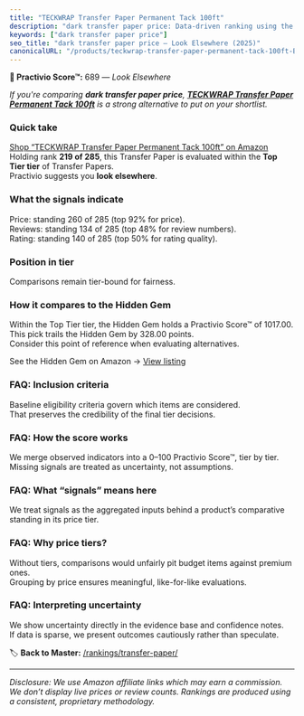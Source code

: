 ```yaml
---
title: "TECKWRAP Transfer Paper Permanent Tack 100ft"
description: "dark transfer paper price: Data-driven ranking using the Practivio Score™. Positioned by quality, value, demand, findability, momentum."
keywords: ["dark transfer paper price"]
seo_title: "dark transfer paper price — Look Elsewhere (2025)"
canonicalURL: "/products/teckwrap-transfer-paper-permanent-tack-100ft-B0D6VPRRVP/"
---
```


**🚫 Practivio Score™:** 689 — _Look Elsewhere_


*If you're comparing **dark transfer paper price**, **[TECKWRAP Transfer Paper Permanent Tack 100ft](https://www.amazon.com/dp/B0D6VPRRVP?tag=practivio-20)** is a strong alternative to put on your shortlist.*
### Quick take
[Shop “TECKWRAP Transfer Paper Permanent Tack 100ft” on Amazon](https://www.amazon.com/dp/B0D6VPRRVP?tag=practivio-20)
Holding rank **219 of 285**, this Transfer Paper is evaluated within the **Top Tier tier** of Transfer Papers.  
Practivio suggests you **look elsewhere**.

### What the signals indicate
Price: standing 260 of 285 (top 92% for price).  
Reviews: standing 134 of 285 (top 48% for review numbers).  
Rating: standing 140 of 285 (top 50% for rating quality).  

### Position in tier
Comparisons remain tier-bound for fairness.

### How it compares to the Hidden Gem
Within the Top Tier tier, the Hidden Gem holds a Practivio Score™ of 1017.00.  
This pick trails the Hidden Gem by 328.00 points.  
Consider this point of reference when evaluating alternatives.  

See the Hidden Gem on Amazon → [View listing](https://www.amazon.com/dp/B074FXL9KD?tag=practivio-20)

### FAQ: Inclusion criteria
Baseline eligibility criteria govern which items are considered.  
That preserves the credibility of the final tier decisions.

### FAQ: How the score works
We merge observed indicators into a 0–100 Practivio Score™, tier by tier.  
Missing signals are treated as uncertainty, not assumptions.

### FAQ: What “signals” means here
We treat signals as the aggregated inputs behind a product’s comparative standing in its price tier.

### FAQ: Why price tiers?
Without tiers, comparisons would unfairly pit budget items against premium ones.  
Grouping by price ensures meaningful, like-for-like evaluations.

### FAQ: Interpreting uncertainty
We show uncertainty directly in the evidence base and confidence notes.  
If data is sparse, we present outcomes cautiously rather than speculate.


🏷️ **Back to Master:** [/rankings/transfer-paper/](/rankings/transfer-paper/)

---
_Disclosure: We use Amazon affiliate links which may earn a commission. We don’t display live prices or review counts. Rankings are produced using a consistent, proprietary methodology._
